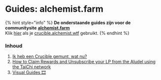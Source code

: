 # Guides: alchemist.farm

{% hint style="info" %}
**De onderstaande guides zijn voor de communitysite** [**alchemist.farm**](https://alchemist.farm/)  
Klik [hier](../guides-crucible.alchemist.wtf/) als je [crucible.alchemist.wtf](https://crucible.alchemist.wtf/) gebruikt.
{% endhint %}

### Inhoud

1. [Ik heb een Crucible gemunt, wat nu?](i-minted-a-crucible-now-what.md)
2. [How to Claim Rewards and Unsubscribe your LP from the Aludel using the TaiChi network](how-to-claim-rewards-and-unsubscribe-your-lp-from-the-aludel-using-the-taichi-network.md)
3. [Visual Guides 🎞](../visual-guides.md)

